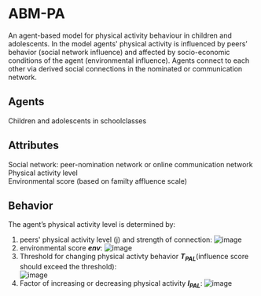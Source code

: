 # ABM-PA

An agent-based model for physical activity behaviour in children and adolescents.
In the model agents' physical activity is influenced by peers’ behavior (social network influence) and affected by socio-economic conditions of the agent (environmental influence). Agents connect to each other via derived social connections in the nominated or communication network.

## Agents 
Children and adolescents in schoolclasses

## Attributes 
Social network: peer-nomination network or online communication network <br>
Physical activity level <br>
Environmental score (based on familty affluence scale) 

## Behavior 
The agent’s physical activity level is determined by:<br>
1. peers' physical activity level (j) and strength of connection:
![image](https://user-images.githubusercontent.com/78726753/144422632-d0872ea2-025a-45ec-bf2c-f23d6a3b5446.png)
2. environmental score **_env_**: 
![image](https://user-images.githubusercontent.com/78726753/144423954-70267100-b4e3-4ae1-8c06-6585d138af52.png)
3. Threshold for changing physical activty behavior **_T<sub>PAL</sub>_**(influence score should exceed the threshold):<br>
![image](https://user-images.githubusercontent.com/78726753/144424595-c28185ec-b819-4d2d-b714-7144de8df7fa.png)
4. Factor of increasing or decreasing physical activity **_I<sub>PAL</sub>_**:
![image](https://user-images.githubusercontent.com/78726753/144424833-cc15cb3b-b7ee-48a0-a076-6d304e00ce8d.png)


